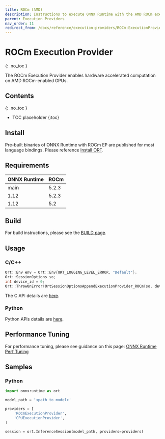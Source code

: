 ```yaml
---
title: ROCm (AMD)
description: Instructions to execute ONNX Runtime with the AMD ROCm execution provider
parent: Execution Providers
nav_order: 11
redirect_from: /docs/reference/execution-providers/ROCm-ExecutionProvider
---
```


# ROCm Execution Provider
{: .no_toc }

The ROCm Execution Provider enables hardware accelerated computation on AMD ROCm-enabled GPUs. 

## Contents
{: .no_toc }

* TOC placeholder
{:toc}

## Install

Pre-built binaries of ONNX Runtime with ROCm EP are published for most language bindings. Please reference [Install ORT](../install).

## Requirements


|ONNX Runtime|ROCm|
|---|---|
|main|5.2.3|
|1.12|5.2.3|
|1.12|5.2|


## Build
For build instructions, please see the [BUILD page](../build/eps.md#amd-rocm). 

## Usage

### C/C++

```c++
Ort::Env env = Ort::Env{ORT_LOGGING_LEVEL_ERROR, "Default"};
Ort::SessionOptions so;
int device_id = 0;
Ort::ThrowOnError(OrtSessionOptionsAppendExecutionProvider_ROCm(so, device_id));
```

The C API details are [here](../get-started/with-c.md).

### Python
Python APIs details are [here](https://onnxruntime.ai/docs/api/python/api_summary.html).

## Performance Tuning
For performance tuning, please see guidance on this page: [ONNX Runtime Perf Tuning](../performance/tune-performance.md)

## Samples

### Python

```python
import onnxruntime as ort

model_path = '<path to model>'

providers = [
    'ROCmExecutionProvider',
    'CPUExecutionProvider',
]

session = ort.InferenceSession(model_path, providers=providers)
```
